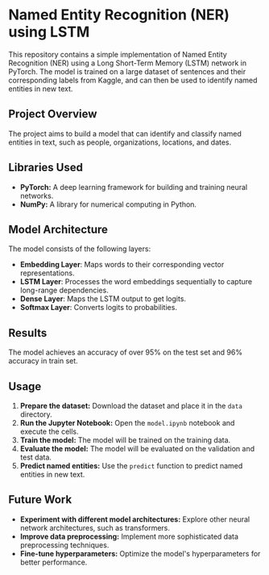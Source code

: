 # Named Entity Recognition (NER) using LSTM

This repository contains a simple implementation of Named Entity Recognition (NER) using a Long Short-Term Memory (LSTM) network in PyTorch.
The model is trained on a large dataset of sentences and their corresponding labels from Kaggle, and can then be used to identify named entities in new text.

## Project Overview
The project aims to build a model that can identify and classify named entities in text, such as people, organizations, locations, and dates.

## Libraries Used

* **PyTorch:** A deep learning framework for building and training neural networks.
* **NumPy:** A library for numerical computing in Python.

## Model Architecture

The model consists of the following layers:

* **Embedding Layer**: Maps words to their corresponding vector representations.
* **LSTM Layer**: Processes the word embeddings sequentially to capture long-range dependencies.
* **Dense Layer**: Maps the LSTM output to get logits.
* **Softmax Layer**: Converts logits to probabilities.

## Results

The model achieves an accuracy of over 95% on the test set and 96% accuracy in train set.

## Usage

1. **Prepare the dataset:** Download the dataset and place it in the `data` directory.
2. **Run the Jupyter Notebook:** Open the `model.ipynb` notebook and execute the cells.
3. **Train the model:** The model will be trained on the training data.
4. **Evaluate the model:** The model will be evaluated on the validation and test data.
5. **Predict named entities:** Use the `predict` function to predict named entities in new text.

## Future Work

* **Experiment with different model architectures:** Explore other neural network architectures, such as transformers.
* **Improve data preprocessing:** Implement more sophisticated data preprocessing techniques.
* **Fine-tune hyperparameters:** Optimize the model's hyperparameters for better performance.
